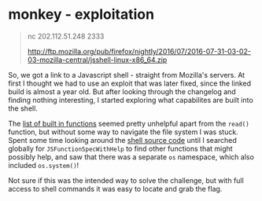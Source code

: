 # monkey - exploitation

> nc 202.112.51.248 2333
>
> http://ftp.mozilla.org/pub/firefox/nightly/2016/07/2016-07-31-03-02-03-mozilla-central/jsshell-linux-x86_64.zip

So, we got a link to a Javascript shell - straight from Mozilla's servers. At
first I thought we had to use an exploit that was later fixed, since the
linked build is almost a year old. But after looking through the changelog and
finding nothing interesting, I started exploring what capabilites are built
into the shell.

The [list of built in functions](https://developer.mozilla.org/en-US/docs/Mozilla/Projects/SpiderMonkey/Introduction_to_the_JavaScript_shell)
seemed pretty unhelpful apart from the `read()` function, but without some way
to navigate the file system I was stuck. Spent some time looking around the
[shell source code](https://dxr.mozilla.org/mozilla-central/source/js/src/shell/js.cpp)
until I searched globally for `JSFunctionSpecWithHelp` to find other functions
that might possibly help, and saw that there was a separate `os` namespace,
which also included `os.system()`!

Not sure if this was the intended way to solve the challenge, but with full
access to shell commands it was easy to locate and grab the flag.

